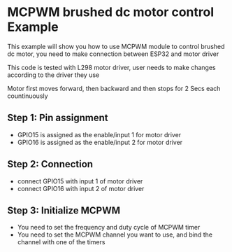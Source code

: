 # MCPWM brushed dc motor control Example

This example will show you how to use MCPWM module to control brushed dc motor, you need to make connection between ESP32 and motor driver
 
This code is tested with L298 motor driver, user needs to make changes according to the driver they use
 
Motor first moves forward, then backward and then stops for 2 Secs each countinuously


## Step 1: Pin assignment
* GPIO15 is assigned as the enable/input 1 for motor driver    
* GPIO16 is assigned as the enable/input 2 for motor driver


## Step 2: Connection
* connect GPIO15 with input 1 of motor driver
* connect GPIO16 with input 2 of motor driver


## Step 3: Initialize MCPWM
* You need to set the frequency and duty cycle of MCPWM timer
* You need to set the MCPWM channel you want to use, and bind the channel with one of the timers
